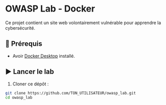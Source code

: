 # OWASP Lab - Docker

Ce projet contient un site web volontairement vulnérable pour apprendre la cybersécurité.

## 🔧 Prérequis

- Avoir [Docker Desktop](https://www.docker.com/products/docker-desktop) installé.

## ▶️ Lancer le lab

1. Cloner ce dépôt :

```bash
git clone https://github.com/TON_UTILISATEUR/owasp_lab.git
cd owasp_lab

